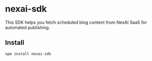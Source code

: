 # nexai-sdk

This SDK helps you fetch scheduled blog content from NexAI SaaS for automated publishing.

## Install

```bash
npm install nexai-sdk
